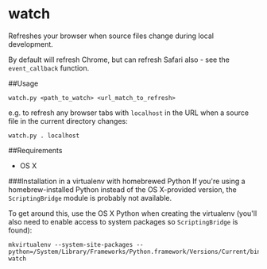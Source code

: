 watch
=====

Refreshes your browser when source files change during local development.

By default will refresh Chrome, but can refresh Safari also - see the `event_callback` function.

##Usage

    watch.py <path_to_watch> <url_match_to_refresh>

e.g. to refresh any browser tabs with `localhost` in the URL when a source file in the current directory changes:

    watch.py . localhost

##Requirements
 * OS X
 
###Installation in a virtualenv with homebrewed Python
If you're using a homebrew-installed Python instead of the OS X-provided version, the `ScriptingBridge` module is probably not available.

To get around this, use the OS X Python when creating the virtualenv (you'll also need to enable access to system packages so `ScriptingBridge` is found):

    mkvirtualenv --system-site-packages --python=/System/Library/Frameworks/Python.framework/Versions/Current/bin/python watch
